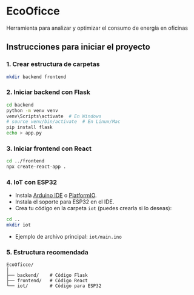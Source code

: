 # EcoOficce
Herramienta para analizar y optimizar el consumo de energía en oficinas

## Instrucciones para iniciar el proyecto

### 1. Crear estructura de carpetas
```bash
mkdir backend frontend
```

### 2. Iniciar backend con Flask
```bash
cd backend
python -m venv venv
venv\Scripts\activate  # En Windows
# source venv/bin/activate  # En Linux/Mac
pip install flask
echo > app.py
```

### 3. Iniciar frontend con React
```bash
cd ../frontend
npx create-react-app .
```

### 4. IoT con ESP32
- Instala [Arduino IDE](https://www.arduino.cc/en/software) o [PlatformIO](https://platformio.org/).
- Instala el soporte para ESP32 en el IDE.
- Crea tu código en la carpeta `iot` (puedes crearla si lo deseas):
```bash
cd ..
mkdir iot
```
- Ejemplo de archivo principal: `iot/main.ino`

### 5. Estructura recomendada
```
EcoOficce/
│
├── backend/    # Código Flask
├── frontend/   # Código React
└── iot/        # Código para ESP32
```
